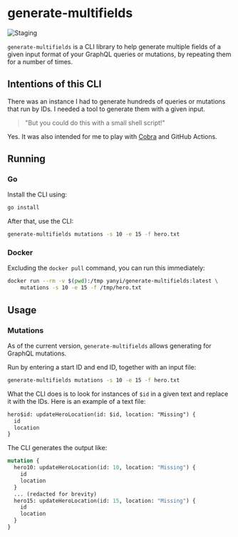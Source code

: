 # generate-multifields

![Staging](https://github.com/yanyi/generate-multifields/workflows/Staging/badge.svg?branch=master)

`generate-multifields` is a CLI library to help generate multiple fields of
a given input format of your GraphQL queries or mutations, by repeating them for
a number of times.

## Intentions of this CLI

There was an instance I had to generate hundreds of queries or mutations that
run by IDs. I needed a tool to generate them with a given input.

>"But you could do this with a small shell script!"

Yes. It was also intended for me to play with [Cobra](https://github.com/spf13/cobra)
and GitHub Actions.

## Running

### Go

Install the CLI using:

```sh
go install
```

After that, use the CLI:

```sh
generate-multifields mutations -s 10 -e 15 -f hero.txt
```

### Docker

Excluding the `docker pull` command, you can run this immediately:

```sh
docker run --rm -v $(pwd):/tmp yanyi/generate-multifields:latest \
    mutations -s 10 -e 15 -f /tmp/hero.txt
```

## Usage

### Mutations

As of the current version, `generate-multifields` allows generating for
GraphQL mutations.

Run by entering a start ID and end ID, together with an input file:

```sh
generate-multifields mutations -s 10 -e 15 -f hero.txt
```

What the CLI does is to look for instances of `$id` in a given text and replace
it with the IDs. Here is an example of a text file:

```txt
hero$id: updateHeroLocation(id: $id, location: "Missing") {
  id
  location
}
```

The CLI generates the output like:

```graphql
mutation {
  hero10: updateHeroLocation(id: 10, location: "Missing") {
    id
    location
  }
  ... (redacted for brevity)
  hero15: updateHeroLocation(id: 15, location: "Missing") {
    id
    location
  }
}
```
